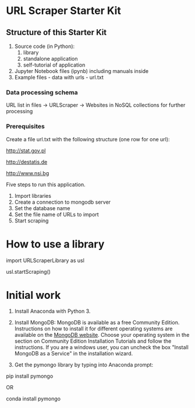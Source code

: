 <h1>URL Scraper Starter Kit</h1>
<h2>Structure of this Starter Kit</h2>
    <ol>
<li>Source code (in Python):
    <ol>
        <li>library</li>
        <li>standalone application</li>
        <li>self-tutorial of application</li>
    </ol>
<li>Jupyter Notebook files (ipynb) including manuals inside</li>
<li>Example files - data with urls - url.txt</li>
</ol>
<h3>Data processing schema</h3>
    <p>URL list in files -&gt; URLScraper -&gt; Websites in NoSQL collections for further processing</p>
<h3>Prerequisites</h3><p>Create a file url.txt with the following structure (one row for one url):</p>
<p><a href="http://stat.gov.pl">http://stat.gov.pl</a></p>
<p><a href="http://destatis.de">http://destatis.de</a></p>
<p><a href="http://www.nsi.bg">http://www.nsi.bg</a></p>
<p>Five steps to run this application.</p>
<ol>
<li>Import libraries</li>
<li>Create a connection to mongodb server</li>
<li>Set the database name</li>
<li>Set the file name of URLs to import</li>
<li>Start scraping</li>
</ol>

# How to use a library

import URLScraperLibrary as usl

usl.startScraping()

# Initial work

1. Install Anaconda with Python 3.

2. Install MongoDB: MongoDB is available as a free Community Edition. Instructions on how to install it for different operating systems are available on the [MongoDB website](https://docs.mongodb.com/manual/installation/). Choose your operating system in the section on Community Edition Installation Tutorials and follow the instructions.
If you are a windows user, you can uncheck the box "Install MongoDB as a Service" in the installation wizard.

3. Get the pymongo library by typing into Anaconda prompt:


pip install pymongo


OR

conda install pymongo
